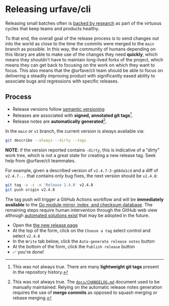 # Releasing urfave/cli

Releasing small batches often is [backed by
research](https://itrevolution.com/accelerate-book/) as part of the
virtuous cycles that keep teams and products healthy.

To that end, the overall goal of the release process is to send
changes out into the world as close to the time the commits were
merged to the `main` branch as possible. In this way, the community
of humans depending on this library are able to make use of the
changes they need **quickly**, which means they shouldn't have to
maintain long-lived forks of the project, which means they can get
back to focusing on the work on which they want to focus. This also
means that the @urfave/cli team should be able to focus on
delivering a steadily improving product with significantly eased
ability to associate bugs and regressions with specific releases.

## Process

- Release versions follow [semantic versioning](https://semver.org/)
- Releases are associated with **signed, annotated git tags**[^1].
- Release notes are **automatically generated**[^2].

In the `main` or `v1` branch, the current version is always
available via:

```sh
git describe --always --dirty --tags
```

**NOTE**: if the version reported contains `-dirty`, this is
indicative of a "dirty" work tree, which is not a great state for
creating a new release tag. Seek help from @urfave/cli teammates.

For example, given a described version of `v2.4.7-3-g68da1cd` and a
diff of `v2.4.7...` that contains only bug fixes, the next version
should be `v2.4.8`:

```sh
git tag -a -s -m 'Release 2.4.8' v2.4.8
git push origin v2.4.8
```

The tag push will trigger a GitHub Actions workflow and will be
**immediately available** to the [Go module mirror, index, and
checksum database](https://proxy.golang.org/). The remaining steps
require human intervention through the GitHub web view although
[automated solutions
exist](https://github.com/softprops/action-gh-release) that may be
adopted in the future.

- Open the [the new release page](https://github.com/urfave/cli/releases/new)
- At the top of the form, click on the `Choose a tag` select control and select `v2.4.8`
- In the `Write` tab below, click the `Auto-generate release notes` button
- At the bottom of the form, click the `Publish release` button
- :white_check_mark: you're done!

[^1]: This was not always true. There are many **lightweight git
  tags** present in the repository history.

[^2]: This was not always true. The
  [`docs/CHANGELOG.md`](./CHANGELOG.md) document used to be
  manually maintained. Relying on the automatic release notes
  generation requires the use of **merge commits** as opposed to
  squash merging or rebase merging.
